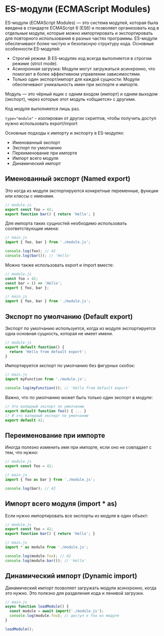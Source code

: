 # ES-модули (ECMAScript Modules)

ES-модули (ECMAScript Modules) — это система модулей, которая была введена в стандарте ECMAScript 6 (ES6) и позволяет организовать код в отдельные модули, которые можно импортировать и экспортировать для повторного использования в разных частях программы. ES-модули обеспечивают более чистую и безопасную структуру кода.
Основные особенности ES-модулей:

- Строгий режим: В ES-модулях код всегда выполняется в строгом режиме (strict mode).
- Асинхронная загрузка: Модули могут загружаться асинхронно, что помогает в более эффективном управлении зависимостями.
- Только один экспорт/импорт для каждой сущности: Модули обеспечивают уникальность имен при экспорте и импорте.

Модуль — это чёрный ящик с одним входом (импорт) и одним выходом (экспорт), 
через которые этот модуль «общается» с другими.

Код модуля выполняется лишь раз.

`type="module"` - изолирован от других скриптов, чтобы получить доступ нужно использовать export/import


Основные подходы к импорту и экспорту в ES-модулях:

  *  Именованный экспорт
  *  Экспорт по умолчанию
  *  Переименование при импорте
  *  Импорт всего модуля
  *  Динамический импорт

## Именованный экспорт (Named export)
Это когда из модуля экспортируются конкретные переменные, функции или классы с именами.
```js
// module.js
export const foo = 42;
export function bar() { return 'Hello'; }
```
Для импорта таких сущностей необходимо использовать соответствующие имена:
```js
// main.js
import { foo, bar } from './module.js';

console.log(foo); // 42
console.log(bar()); // 'Hello'
```
Можно также использовать export и import вместе:
```js
// module.js
const foo = 42;
const bar = () => 'Hello';
export { foo, bar };

// main.js
import { foo, bar } from './module.js';
```

## Экспорт по умолчанию (Default export)
Экспорт по умолчанию используется, когда из модуля экспортируется одна основная сущность, которая не имеет имени.
```js
// module.js
export default function() {
  return 'Hello from default export';
}
```
Импортируется экспорт по умолчанию без фигурных скобок:
```js
// main.js
import myFunction from './module.js';

console.log(myFunction()); // 'Hello from default export'
```
Важно, что по умолчанию может быть только один экспорт в модуле:
```js
// Это валидный экспорт по умолчанию
export default function foo() { ... }
// И это валидный экспорт по умолчанию
export default 42;
```

## Переименование при импорте
Иногда полезно изменить имя при импорте, если оно не совпадает с тем, что нужно:
```js
// module.js
export const foo = 42;
```
```js
// main.js
import { foo as bar } from './module.js';

console.log(bar); // 42
```

## Импорт всего модуля (import * as)
Если нужно импортировать все экспорты из модуля в один объект:
```js
// module.js
export const foo = 42;
export function bar() { return 'Hello'; }
```
```js
// main.js
import * as module from './module.js';

console.log(module.foo); // 42
console.log(module.bar()); // 'Hello'
```

## Динамический импорт (Dynamic import)
Динамический импорт позволяет загружать модули асинхронно, когда это нужно. Это полезно для разделения кода и ленивой загрузки.
```js
// main.js
async function loadModule() {
  const module = await import('./module.js');
  console.log(module.foo); // доступ к foo из модуля
}

loadModule();
```
